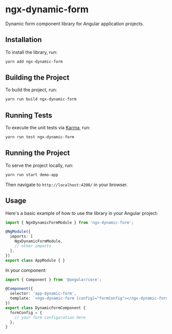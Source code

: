 # ngx-dynamic-form

Dynamic form component library for Angular application projects.

## Installation

To install the library, run:

```bash
yarn add ngx-dynamic-form
```

## Building the Project

To build the project, run:

```bash
yarn run build ngx-dynamic-form
```

## Running Tests

To execute the unit tests via [Karma](https://karma-runner.github.io), run:

```bash
yarn run test ngx-dynamic-form
```

## Running the Project

To serve the project locally, run:

```bash
yarn run start demo-app
```

Then navigate to `http://localhost:4200/` in your browser.

## Usage

Here's a basic example of how to use the library in your Angular project:

```typescript
import { NgxDynamicFormModule } from 'ngx-dynamic-form';

@NgModule({
  imports: [
    NgxDynamicFormModule,
    // other imports
  ],
})
export class AppModule { }
```

In your component:

```typescript
import { Component } from '@angular/core';

@Component({
  selector: 'app-dynamic-form',
  template: `<ngx-dynamic-form [config]="formConfig"></ngx-dynamic-form>`,
})
export class DynamicFormComponent {
  formConfig = {
    // your form configuration here
  };
}
```
